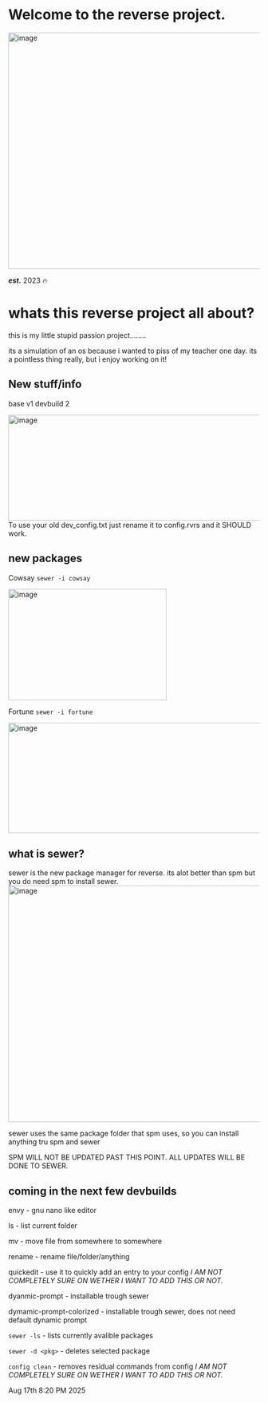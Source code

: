 # Welcome to the reverse project.
<img width="623" height="474" alt="image" src="https://github.com/user-attachments/assets/adedef8c-a208-4778-b29b-fd6fba3fdfac" />

_**est.**_ 2023 🔥
# whats this reverse project all about?
this is my little stupid passion project........

its a simulation of an os because i wanted to piss of my teacher one day.
its a pointless thing really, but i enjoy working on it!

## New stuff/info
base v1 devbuild 2

<img width="1056" height="212" alt="image" src="https://github.com/user-attachments/assets/45f1681a-1547-4bd5-95db-db1035872979" />
To use your old dev_config.txt just rename it to config.rvrs and it SHOULD work.

## new packages
Cowsay ```sewer -i cowsay```

<img width="317" height="223" alt="image" src="https://github.com/user-attachments/assets/b9c7f94e-d3e4-4cb0-80a9-fada47c4e0be" />

Fortune ```sewer -i fortune```

<img width="683" height="221" alt="image" src="https://github.com/user-attachments/assets/b114a1da-cfbf-4dee-8cb9-d885243e8566" />










## what is sewer?

sewer is the new package manager for reverse. its alot better than spm but you do need spm to install sewer.
<img width="623" height="474" alt="image" src="https://github.com/user-attachments/assets/097e7288-6731-4faf-8353-ff0ca7765b86" />

sewer uses the same package folder that spm uses, so you can install anything tru spm and sewer

SPM WILL NOT BE UPDATED PAST THIS POINT. ALL UPDATES WILL BE DONE TO SEWER.

## coming in the next few devbuilds

envy - gnu nano like editor

ls - list current folder

mv - move file from somewhere to somewhere 

rename - rename file/folder/anything

quickedit - use it to quickly add an entry to your config *I AM NOT COMPLETELY SURE ON WETHER I WANT TO ADD THIS OR NOT.*

dyanmic-prompt - installable trough sewer

dymamic-prompt-colorized - installable trough sewer, does not need default dynamic prompt

```sewer -ls``` - lists currently avalible packages

```sewer -d <pkg>``` - deletes selected package

```config clean``` - removes residual commands from config *I AM NOT COMPLETELY SURE ON WETHER I WANT TO ADD THIS OR NOT.*

Aug 17th 8:20 PM 2025 
